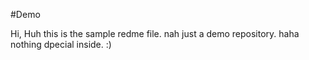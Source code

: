 #Demo

Hi, Huh this is the sample redme file.
nah just a demo repository.
haha nothing dpecial inside. :)
